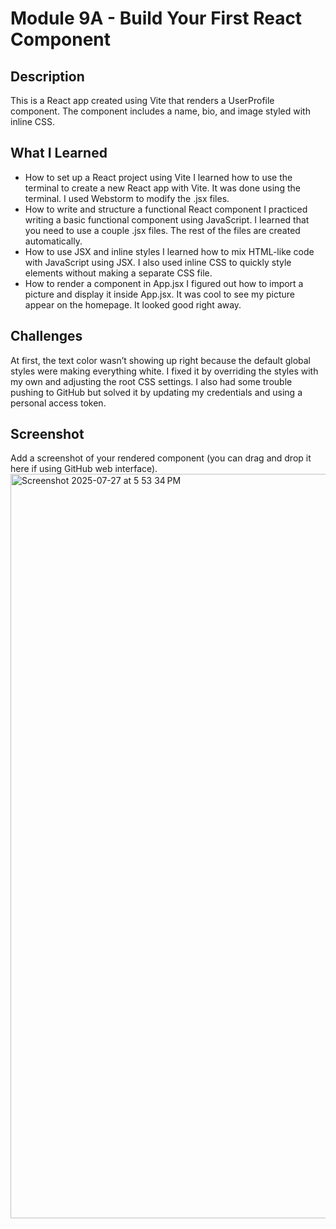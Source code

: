 # Module 9A - Build Your First React Component

## Description
This is a React app created using Vite that renders a UserProfile component. The component includes a name, bio, and image styled with inline CSS.

## What I Learned
- How to set up a React project using Vite
  I learned how to use the terminal to create a new React app with Vite. It was done using the terminal. I used Webstorm to modify the .jsx files.
- How to write and structure a functional React component
  I practiced writing a basic functional component using JavaScript. I learned that you need to use a couple .jsx files. The rest of the files are created automatically.
- How to use JSX and inline styles
  I learned how to mix HTML-like code with JavaScript using JSX. I also used inline CSS to quickly style elements without making a separate CSS file.
- How to render a component in App.jsx
  I figured out how to import a picture and display it inside App.jsx. It was cool to see my picture appear on the homepage. It looked good right away.

## Challenges
At first, the text color wasn’t showing up right because the default global styles were making everything white. I fixed it by overriding the styles with my own and adjusting the root CSS settings. I also had some trouble pushing to GitHub but solved it by updating my credentials and using a personal access token.

## Screenshot
Add a screenshot of your rendered component (you can drag and drop it here if using GitHub web interface).
<img width="1840" height="1191" alt="Screenshot 2025-07-27 at 5 53 34 PM" src="https://github.com/user-attachments/assets/73d46b5e-e77e-42e0-b370-d95a543105f7" />
